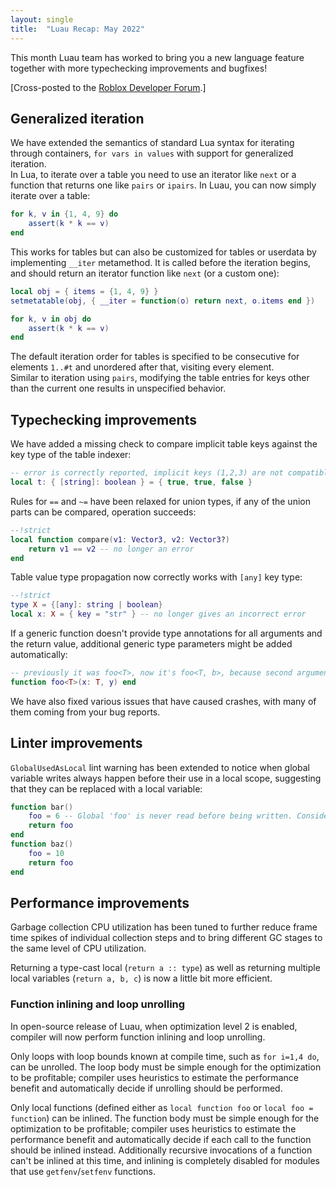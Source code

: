 ```yaml
---
layout: single
title:  "Luau Recap: May 2022"
---
```


This month Luau team has worked to bring you a new language feature together with more typechecking improvements and bugfixes!

[Cross-posted to the [Roblox Developer Forum](https://devforum.roblox.com/t/luau-recap-may-2022/).]

## Generalized iteration

We have extended the semantics of standard Lua syntax for iterating through containers, `for vars in values` with support for generalized iteration.  
In Lua, to iterate over a table you need to use an iterator like `next` or a function that returns one like `pairs` or `ipairs`. In Luau, you can now simply iterate over a table:

```lua
for k, v in {1, 4, 9} do
    assert(k * k == v)
end
```

This works for tables but can also be customized for tables or userdata by implementing `__iter` metamethod. It is called before the iteration begins, and should return an iterator function like `next` (or a custom one):

```lua
local obj = { items = {1, 4, 9} }
setmetatable(obj, { __iter = function(o) return next, o.items end })

for k, v in obj do
    assert(k * k == v)
end
```

The default iteration order for tables is specified to be consecutive for elements `1..#t` and unordered after that, visiting every element.  
Similar to iteration using `pairs`, modifying the table entries for keys other than the current one results in unspecified behavior.

## Typechecking improvements

We have added a missing check to compare implicit table keys against the key type of the table indexer:

```lua
-- error is correctly reported, implicit keys (1,2,3) are not compatible with [string]
local t: { [string]: boolean } = { true, true, false }
```

Rules for `==` and `~=` have been relaxed for union types, if any of the union parts can be compared, operation succeeds:

```lua
--!strict
local function compare(v1: Vector3, v2: Vector3?)
    return v1 == v2 -- no longer an error
end
```

Table value type propagation now correctly works with `[any]` key type:

```lua
--!strict
type X = {[any]: string | boolean}
local x: X = { key = "str" } -- no longer gives an incorrect error
```

If a generic function doesn't provide type annotations for all arguments and the return value, additional generic type parameters might be added automatically:

```lua
-- previously it was foo<T>, now it's foo<T, b>, because second argument is also generic
function foo<T>(x: T, y) end
```

We have also fixed various issues that have caused crashes, with many of them coming from your bug reports.

## Linter improvements

`GlobalUsedAsLocal` lint warning has been extended to notice when global variable writes always happen before their use in a local scope, suggesting that they can be replaced with a local variable:

```lua
function bar()
    foo = 6 -- Global 'foo' is never read before being written. Consider changing it to local
    return foo
end
function baz()
    foo = 10
    return foo
end
```

## Performance improvements

Garbage collection CPU utilization has been tuned to further reduce frame time spikes of individual collection steps and to bring different GC stages to the same level of CPU utilization.

Returning a type-cast local (`return a :: type`) as well as returning multiple local variables (`return a, b, c`) is now a little bit more efficient.

### Function inlining and loop unrolling

In open-source release of Luau, when optimization level 2 is enabled, compiler will now perform function inlining and loop unrolling.

Only loops with loop bounds known at compile time, such as `for i=1,4 do`, can be unrolled. The loop body must be simple enough for the optimization to be profitable; compiler uses heuristics to estimate the performance benefit and automatically decide if unrolling should be performed.

Only local functions (defined either as `local function foo` or `local foo = function`) can be inlined. The function body must be simple enough for the optimization to be profitable; compiler uses heuristics to estimate the performance benefit and automatically decide if each call to the function should be inlined instead. Additionally recursive invocations of a function can't be inlined at this time, and inlining is completely disabled for modules that use `getfenv`/`setfenv` functions.
